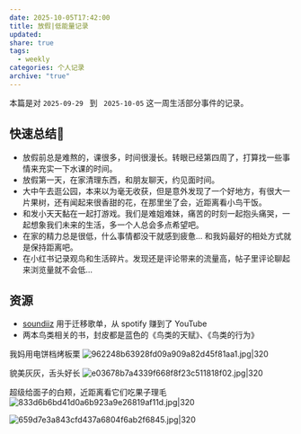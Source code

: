 ```yaml
---
date: 2025-10-05T17:42:00
title: 放假|低能量记录
updated:
share: true
tags:
  - weekly
categories: 个人记录
archive: "true"
---
```


本篇是对 `2025-09-29 ` 到 ` 2025-10-05` 这一周生活部分事件的记录。


## 快速总结💭
-  放假前总是难熬的，课很多，时间很漫长。转眼已经第四周了，打算找一些事情来充实一下水课的时间。
- 放假第一天，在家清理东西，和朋友聊天，约见面时间。
- 大中午去逛公园，本来以为毫无收获，但是意外发现了一个好地方，有很大一片果树，还有闻起来很香甜的花，在那里坐了会，近距离看小鸟干饭。
- 和发小天天黏在一起打游戏。我们是难姐难妹，痛苦的时刻一起抱头痛哭，一起想象我们未来的生活，多一个人总会多点希望吧。
- 在家的精力总是很低，什么事情都没干就感到疲惫... 和我妈最好的相处方式就是保持距离吧。
- 在小红书记录观鸟和生活碎片。发现还是评论带来的流量高，帖子里评论聊起来浏览量就不会低...


## 资源
- [soundiiz](soundiiz.com) 用于迁移歌单，从 spotify 赚到了 YouTube
- 两本鸟类相关的书，封皮都是蓝色的《鸟类的天赋》、《鸟类的行为》

我妈用电饼档烤板栗
![962248b63928fd09a909a82d45f81aa1.jpg|320](https://cdn.jsdelivr.net/gh/yohakuo/CDN/img/202510051737920.jpg)

貌美灰灰，舌头好长
![e03678b7a4339f668f8f23c511818f02.jpg|320](https://cdn.jsdelivr.net/gh/yohakuo/CDN/img/202510051740143.jpg)

超级给面子的白颊，近距离看它们吃果子理毛
![833d6b6bd41d0a6b923a9e26819af11d.jpg|320](https://cdn.jsdelivr.net/gh/yohakuo/CDN/img/202510051741912.jpg)

![659d7e3a843cfd437a6804f6ab2f6845.jpg|320](https://cdn.jsdelivr.net/gh/yohakuo/CDN/img/202510051742465.jpg)
